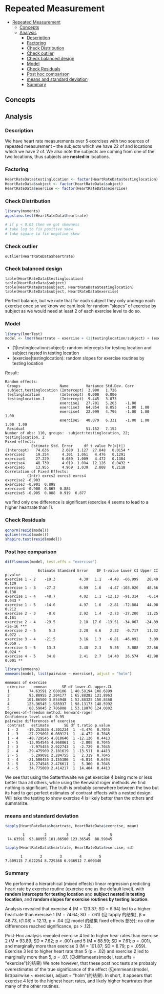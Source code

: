 # Repeated Measurement

<!-- @import "[TOC]" {cmd="toc" depthFrom=1 depthTo=6 orderedList=false} -->

<!-- code_chunk_output -->

- [Repeated Measurement](#repeated-measurement)
  - [Concepts](#concepts)
  - [Analysis](#analysis)
    - [Description](#description)
    - [Factoring](#factoring)
    - [Check Distribution](#check-distribution)
    - [Check outlier](#check-outlier)
    - [Check balanced design](#check-balanced-design)
    - [Model](#model)
    - [Check Residuals](#check-residuals)
    - [Post hoc comparison](#post-hoc-comparison)
    - [means and standard deviation](#means-and-standard-deviation)
    - [Summary](#summary)

<!-- /code_chunk_output -->


## Concepts

## Analysis

### Description

We have heart rate measurements over 5 exercises with two sources of repeated measurement – the subjects which we have 22 of and locations which we have 2 of. We also note the subjects are coming from one of the two locations, thus subjects are **nested in** locations. 

### Factoring

```r
HeartRateData$testinglocation <- factor(HeartRateData$testinglocation)
HeartRateData$subject <- factor(HeartRateData$subject)
HeartRateData$exercise <- factor(HeartRateData$exercise)
```

### Check Distribution
```r
library(moments)
agostino.test(HeartRateData$heartrate)

# if p < 0.05 then we got skewness
# take log to fix positive skew
# take square to fix negative skew
```

### Check outlier
```
outlier(HeartRateData$heartrate)
```

### Check balanced design

```
table(HeartRateData$testinglocation)
table(HeartRateData$subject)
table(HeartRateData$subject, HeartRateData$testinglocation)
table(HeartRateData$subject, HeartRateData$exercise)
```
Perfect balance, but we note that for each subject they only undergo each exercise once so we know we cant look for random “slopes” of exercise by subject as we would need at least 2 of each exercise level to do so. 

### Model

```r
library(lmerTest)
model <- lmer(heartrate ~ exercise + (1|testinglocation/subject) + (exercise|testinglocation), data = HeartRateData)
```
* (1|testinglocation/subject): random intercepts for testing location and subject nested in testing location 
* (exercise|testinglocation): random slopes for exercise routines by testing location

Result:
```
Random effects:
 Groups                  Name        Variance Std.Dev. Corr                   
 subject.testinglocation (Intercept)  2.980   1.726                           
 testinglocation         (Intercept)  0.000   0.000                           
 testinglocation.1       (Intercept)  9.445   3.073                           
                         exercise2   27.701   5.263    -1.00                  
                         exercise3   64.854   8.053    -1.00  1.00            
                         exercise4   22.999   4.796    -1.00  1.00  1.00      
                         exercise5   40.079   6.331    -1.00  1.00  1.00  1.00
 Residual                            51.152   7.152                           
Number of obs: 110, groups:  subject:testinglocation, 22; testinglocation, 2
Fixed effects:
            Estimate Std. Error     df t value Pr(>|t|)  
(Intercept)   74.636      2.680  1.127  27.848   0.0154 *
exercise2     19.254      4.301  1.061   4.476   0.1291  
exercise3     27.229      6.089  1.009   4.472   0.1384  
exercise4     48.730      4.019  1.084  12.126   0.0432 *
exercise5     13.955      4.969  1.030   2.808   0.2118  
Correlation of Fixed Effects:
          (Intr) exrcs2 exrcs3 exrcs4
exercise2 -0.903                     
exercise3 -0.901  0.898              
exercise4 -0.900  0.865  0.884       
exercise5 -0.905  0.888  0.919  0.877
```
we find only one difference is significant (exercise 4 seems to lead to a higher heartrate than 1). 

### Check Residuals
```r
qqnorm(resid(model))
qqline(resid(model))
shapiro.test(resid(model))
```

### Post hoc comparison
```r
difflsmeans(model, test.effs = "exercise")
```
```
               Estimate Standard Error    DF t-value Lower CI Upper CI p-value    
exercise 1 - 2    -19.3           4.30   1.1   -4.48  -66.999    28.49   0.129    
exercise 1 - 3    -27.2           6.09   1.0   -4.47 -103.020    48.56   0.138    
exercise 1 - 4    -48.7           4.02   1.1  -12.13  -91.314    -6.14   0.043 *  
exercise 1 - 5    -14.0           4.97   1.0   -2.81  -72.884    44.98   0.212    
exercise 2 - 3     -8.0           2.92   1.4   -2.73  -27.200    11.25   0.161    
exercise 2 - 4    -29.5           2.18  17.6  -13.51  -34.067   -24.89  <2e-16 ***
exercise 2 - 5      5.3           2.28   4.6    2.32   -0.717    11.32   0.072 .  
exercise 3 - 4    -21.5           3.16   1.3   -6.81  -46.092     3.09   0.059 .  
exercise 3 - 5     13.3           2.48   2.3    5.36    3.888    22.66   0.024 *  
exercise 4 - 5     34.8           2.41   2.7   14.40   26.574    42.98   0.001 **
```
```r
library(emmeans)
emmeans(model, list(pairwise ~ exercise), adjust = "holm")
```
```
emmeans of exercise
 exercise    emmean       SE df lower.CL upper.CL
 1         74.63591 2.680106  1 40.58194 108.6899
 2         93.88955 2.204177  1 65.88282 121.8963
 3        101.86500 3.854948  1 52.88325 150.8468
 4        123.36545 1.985937  1 98.13173 148.5992
 5         88.59045 2.786808  1 53.18070 124.0002
Degrees-of-freedom method: kenward-roger 
Confidence level used: 0.95 
pairwise differences of exercise
 contrast   estimate       SE df t.ratio p.value
 1 - 2    -19.253636 4.301234  1  -4.476  0.7045
 1 - 3    -27.229091 6.089121  1  -4.472  0.7045
 1 - 4    -48.729545 4.018646  1 -12.126  0.4413
 1 - 5    -13.954545 4.968861  1  -2.808  0.7045
 2 - 3     -7.975455 2.922743  1  -2.729  0.7045
 2 - 4    -29.475909 2.181619  1 -13.511  0.4413
 2 - 5      5.299091 2.284755  1   2.319  0.7045
 3 - 4    -21.500455 3.155306  1  -6.814  0.6494
 3 - 5     13.274545 2.476611  1   5.360  0.7045
 4 - 5     34.775000 2.414217  1  14.404  0.4413
```
We see that using the Satterthwaite we get exercise 4 being more or less better than all others, while using the Kenward roger methods we find nothing is significant. The truth is probably somewhere between the two but its hard to get perfect estimates of contrast effects with a nested design. Will take the testing to show exercise 4 is likely better than the others and summarize.

### means and standard deviation

```r
tapply(HeartRateData$heartrate, HeartRateData$exercise, mean)
```
```
        1         2         3         4         5 
 74.63591  93.88955 101.86500 123.36545  88.59045 
```
```r
tapply(HeartRateData$heartrate, HeartRateData$exercise, sd)
```
```
       1        2        3        4        5 
7.609115 7.622254 8.729368 6.936912 7.609340
```

### Summary

We performed a hierarchical (mixed effects) linear regression predicting heart rate by exercise routine (exercise one as the default level), with **random intercepts for testing location** and **subject nested in testing location**, and **random slopes for exercise routines by testing location**. 

Analysis revealed that exercise 4 (M = 123.37; SD = 6.94) led to a higher heartrate than exercise 1 (M = 74.64; SD = 7.61) (见 tapply 的结果), β = 48.73, t(1.08) = 12.13, p = .04 (见 model 的结果 fixed effects 部分); no other differences reached significance, ps > .12). 

Post-Hoc analysis revealed exercise 4 led to higher hear rates than exercise 2 (M = 93.89; SD = 7.62; p < .001) and 5 (M = 88.59; SD = 7.61; p = .001), and marginally more than exercise 3 (M = 101.87; SD = 8.79; p = .059). Exercise 3 led to higher heart rate than 5 (p = .02) and exercise 2 led to marginally more than 5, p = .07. (见difflsmeans(model, test.effs = "exercise")的结果) We note however, that these post hoc tests are probably overestimates of the true significance of the effect (见emmeans(model, list(pairwise ~ exercise), adjust = "holm")的结果). In short, it appears that exercise 4 led to the highest heart rates, and likely higher heartrates than many of the other routines.
